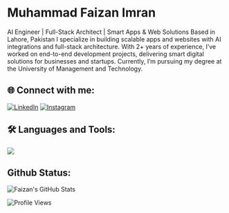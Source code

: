 # Muhammad Faizan Imran
AI Engineer | Full-Stack Architect | Smart Apps & Web Solutions
Based in Lahore, Pakistan
I specialize in building scalable apps and websites with AI integrations and full-stack architecture. With 2+ years of experience, I’ve worked on end-to-end development projects, delivering smart digital solutions for businesses and startups. Currently, I’m pursuing my degree at the University of Management and Technology.
## 🌐 Connect with me:
[![LinkedIn](https://img.shields.io/badge/LinkedIn-Connect-0A66C2?style=for-the-badge&logo=linkedin&logoColor=white)](https://www.linkedin.com/in/faizan-imran-5a9ab9375/)
[![Instagram](https://img.shields.io/badge/Instagram-Profile-E4405F?style=for-the-badge&logo=instagram&logoColor=white)](https://instagram.com/your_username)
## 🛠️ Languages and Tools:<p align="center">
  <a href="https://skillicons.dev">
    <img src="https://skillicons.dev/icons?i=github,dart,cpp,docker,flutter,git" />
  </a>
</p>

## Github Status:

![Faizan's GitHub Stats](https://github-readme-stats.vercel.app/api?username=FaizanImran-blip&show_icons=true&hide=prs,issues,contribs&theme=tokyonight)

![Profile Views](https://komarev.com/ghpvc/?username=junaidjameel&color=blue)
